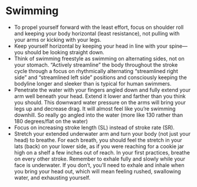 # Swimming
- To propel yourself forward with the least effort, focus on shoulder roll and keeping your body horizontal (least resistance), not pulling with your arms or kicking with your legs. 
- Keep yourself horizontal by keeping your head in line with your spine—you should be looking straight down. 
- Think of swimming freestyle as swimming on alternating sides, not on your stomach. “Actively streamline” the body throughout the stroke cycle through a focus on rhythmically alternating “streamlined right side” and “streamlined left side” positions and consciously keeping the bodyline longer and sleeker than is typical for human swimmers.
- Penetrate the water with your fingers angled down and fully extend your arm well beneath your head. Extend it lower and farther than you think you should. This downward water pressure on the arms will bring your legs up and decrease drag. It will almost feel like you’re swimming downhill. So really go angled into the water (more like 130 rather than 180 degrees/flat on the water)
- Focus on increasing stroke length (SL) instead of stroke rate (SR).
- Stretch your extended underwater arm and turn your body (not just your head) to breathe. For each breath, you should feel the stretch in your lats (back) on your lower side, as if you were reaching for a cookie jar high on a shelf a few inches out of reach. In your first practices, breathe on every other stroke. Remember to exhale fully and slowly while your face is underwater. If you don’t, you’ll need to exhale and inhale when you bring your head out, which will mean feeling rushed, swallowing water, and exhausting yourself.

